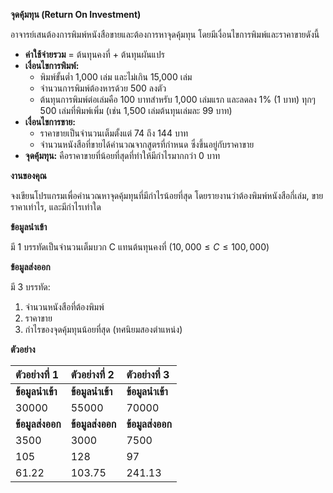 **จุดคุ้มทุน (Return On Investment)**

อาจารย์เสนต้องการพิมพ์หนังสือขายและต้องการหาจุดคุ้มทุน โดยมีเงื่อนไขการพิมพ์และราคาขายดังนี้
* **ค่าใช้จ่ายรวม** = ต้นทุนคงที่ + ต้นทุนผันแปร
* **เงื่อนไขการพิมพ์:**
    * พิมพ์ขั้นต่ำ 1,000 เล่ม และไม่เกิน 15,000 เล่ม
    * จำนวนการพิมพ์ต้องหารด้วย 500 ลงตัว
    * ต้นทุนการพิมพ์ต่อเล่มคือ 100 บาทสำหรับ 1,000 เล่มแรก และลดลง 1% (1 บาท) ทุกๆ 500 เล่มที่พิมพ์เพิ่ม (เช่น 1,500 เล่มต้นทุนเล่มละ 99 บาท)
* **เงื่อนไขการขาย:**
    * ราคาขายเป็นจำนวนเต็มตั้งแต่ 74 ถึง 144 บาท
    * จำนวนหนังสือที่ขายได้คำนวณจากสูตรที่กำหนด ซึ่งขึ้นอยู่กับราคาขาย
* **จุดคุ้มทุน:** คือราคาขายที่น้อยที่สุดที่ทำให้มีกำไรมากกว่า 0 บาท

**งานของคุณ**

จงเขียนโปรแกรมเพื่อคำนวณหาจุดคุ้มทุนที่มีกำไรน้อยที่สุด โดยรายงานว่าต้องพิมพ์หนังสือกี่เล่ม, ขายราคาเท่าไร, และมีกำไรเท่าใด

**ข้อมูลนำเข้า**

มี 1 บรรทัดเป็นจำนวนเต็มบวก C แทนต้นทุนคงที่ ($10,000 \le C \le 100,000$)

**ข้อมูลส่งออก**

มี 3 บรรทัด:
1.  จำนวนหนังสือที่ต้องพิมพ์
2.  ราคาขาย
3.  กำไรของจุดคุ้มทุนน้อยที่สุด (ทศนิยมสองตำแหน่ง)

**ตัวอย่าง**

| ตัวอย่างที่ 1 | ตัวอย่างที่ 2 | ตัวอย่างที่ 3 |
| :--- | :--- | :--- |
| **ข้อมูลนำเข้า** | **ข้อมูลนำเข้า** | **ข้อมูลนำเข้า** |
| 30000 | 55000 | 70000 |
| **ข้อมูลส่งออก** | **ข้อมูลส่งออก** | **ข้อมูลส่งออก** |
| 3500 | 3000 | 7500 |
| 105 | 128 | 97 |
| 61.22 | 103.75 | 241.13 |